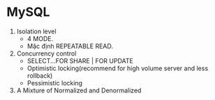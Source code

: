 # MySQL
1. Isolation level
    - 4 MODE.
    - Mặc định REPEATABLE READ.
2. Concurrency control
    - SELECT...FOR SHARE | FOR UPDATE
    - Optimistic locking(recommend for high volume server and less rollback)
    - Pessimistic locking
3. A Mixture of Normalized and Denormalized